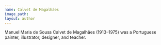 ```yaml
---
name: Calvet de Magalhães
image_path:
layout: author
---
```

Manuel Maria de Sousa Calvet de Magalhães (1913–1975) was a Portuguese painter, illustrator, designer, and teacher.
